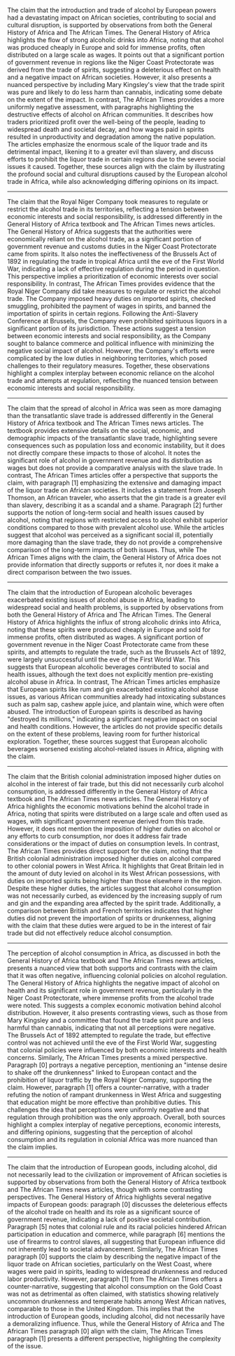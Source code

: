 The claim that the introduction and trade of alcohol by European powers had a devastating impact on African societies, contributing to social and cultural disruption, is supported by observations from both the General History of Africa and The African Times. The General History of Africa highlights the flow of strong alcoholic drinks into Africa, noting that alcohol was produced cheaply in Europe and sold for immense profits, often distributed on a large scale as wages. It points out that a significant portion of government revenue in regions like the Niger Coast Protectorate was derived from the trade of spirits, suggesting a deleterious effect on health and a negative impact on African societies. However, it also presents a nuanced perspective by including Mary Kingsley's view that the trade spirit was pure and likely to do less harm than cannabis, indicating some debate on the extent of the impact. In contrast, The African Times provides a more uniformly negative assessment, with paragraphs highlighting the destructive effects of alcohol on African communities. It describes how traders prioritized profit over the well-being of the people, leading to widespread death and societal decay, and how wages paid in spirits resulted in unproductivity and degradation among the native population. The articles emphasize the enormous scale of the liquor trade and its detrimental impact, likening it to a greater evil than slavery, and discuss efforts to prohibit the liquor trade in certain regions due to the severe social issues it caused. Together, these sources align with the claim by illustrating the profound social and cultural disruptions caused by the European alcohol trade in Africa, while also acknowledging differing opinions on its impact.

---

The claim that the Royal Niger Company took measures to regulate or restrict the alcohol trade in its territories, reflecting a tension between economic interests and social responsibility, is addressed differently in the General History of Africa textbook and The African Times news articles. The General History of Africa suggests that the authorities were economically reliant on the alcohol trade, as a significant portion of government revenue and customs duties in the Niger Coast Protectorate came from spirits. It also notes the ineffectiveness of the Brussels Act of 1892 in regulating the trade in tropical Africa until the eve of the First World War, indicating a lack of effective regulation during the period in question. This perspective implies a prioritization of economic interests over social responsibility. In contrast, The African Times provides evidence that the Royal Niger Company did take measures to regulate or restrict the alcohol trade. The Company imposed heavy duties on imported spirits, checked smuggling, prohibited the payment of wages in spirits, and banned the importation of spirits in certain regions. Following the Anti-Slavery Conference at Brussels, the Company even prohibited spirituous liquors in a significant portion of its jurisdiction. These actions suggest a tension between economic interests and social responsibility, as the Company sought to balance commerce and political influence with minimizing the negative social impact of alcohol. However, the Company's efforts were complicated by the low duties in neighboring territories, which posed challenges to their regulatory measures. Together, these observations highlight a complex interplay between economic reliance on the alcohol trade and attempts at regulation, reflecting the nuanced tension between economic interests and social responsibility.

---

The claim that the spread of alcohol in Africa was seen as more damaging than the transatlantic slave trade is addressed differently in the General History of Africa textbook and The African Times news articles. The textbook provides extensive details on the social, economic, and demographic impacts of the transatlantic slave trade, highlighting severe consequences such as population loss and economic instability, but it does not directly compare these impacts to those of alcohol. It notes the significant role of alcohol in government revenue and its distribution as wages but does not provide a comparative analysis with the slave trade. In contrast, The African Times articles offer a perspective that supports the claim, with paragraph [1] emphasizing the extensive and damaging impact of the liquor trade on African societies. It includes a statement from Joseph Thomson, an African traveler, who asserts that the gin trade is a greater evil than slavery, describing it as a scandal and a shame. Paragraph [2] further supports the notion of long-term social and health issues caused by alcohol, noting that regions with restricted access to alcohol exhibit superior conditions compared to those with prevalent alcohol use. While the articles suggest that alcohol was perceived as a significant social ill, potentially more damaging than the slave trade, they do not provide a comprehensive comparison of the long-term impacts of both issues. Thus, while The African Times aligns with the claim, the General History of Africa does not provide information that directly supports or refutes it, nor does it make a direct comparison between the two issues.

---

The claim that the introduction of European alcoholic beverages exacerbated existing issues of alcohol abuse in Africa, leading to widespread social and health problems, is supported by observations from both the General History of Africa and The African Times. The General History of Africa highlights the influx of strong alcoholic drinks into Africa, noting that these spirits were produced cheaply in Europe and sold for immense profits, often distributed as wages. A significant portion of government revenue in the Niger Coast Protectorate came from these spirits, and attempts to regulate the trade, such as the Brussels Act of 1892, were largely unsuccessful until the eve of the First World War. This suggests that European alcoholic beverages contributed to social and health issues, although the text does not explicitly mention pre-existing alcohol abuse in Africa. In contrast, The African Times articles emphasize that European spirits like rum and gin exacerbated existing alcohol abuse issues, as various African communities already had intoxicating substances such as palm sap, cashew apple juice, and plantain wine, which were often abused. The introduction of European spirits is described as having "destroyed its millions," indicating a significant negative impact on social and health conditions. However, the articles do not provide specific details on the extent of these problems, leaving room for further historical exploration. Together, these sources suggest that European alcoholic beverages worsened existing alcohol-related issues in Africa, aligning with the claim.

---

The claim that the British colonial administration imposed higher duties on alcohol in the interest of fair trade, but this did not necessarily curb alcohol consumption, is addressed differently in the General History of Africa textbook and The African Times news articles. The General History of Africa highlights the economic motivations behind the alcohol trade in Africa, noting that spirits were distributed on a large scale and often used as wages, with significant government revenue derived from this trade. However, it does not mention the imposition of higher duties on alcohol or any efforts to curb consumption, nor does it address fair trade considerations or the impact of duties on consumption levels. In contrast, The African Times provides direct support for the claim, noting that the British colonial administration imposed higher duties on alcohol compared to other colonial powers in West Africa. It highlights that Great Britain led in the amount of duty levied on alcohol in its West African possessions, with duties on imported spirits being higher than those elsewhere in the region. Despite these higher duties, the articles suggest that alcohol consumption was not necessarily curbed, as evidenced by the increasing supply of rum and gin and the expanding area affected by the spirit trade. Additionally, a comparison between British and French territories indicates that higher duties did not prevent the importation of spirits or drunkenness, aligning with the claim that these duties were argued to be in the interest of fair trade but did not effectively reduce alcohol consumption.

---

The perception of alcohol consumption in Africa, as discussed in both the General History of Africa textbook and The African Times news articles, presents a nuanced view that both supports and contrasts with the claim that it was often negative, influencing colonial policies on alcohol regulation. The General History of Africa highlights the negative impact of alcohol on health and its significant role in government revenue, particularly in the Niger Coast Protectorate, where immense profits from the alcohol trade were noted. This suggests a complex economic motivation behind alcohol distribution. However, it also presents contrasting views, such as those from Mary Kingsley and a committee that found the trade spirit pure and less harmful than cannabis, indicating that not all perceptions were negative. The Brussels Act of 1892 attempted to regulate the trade, but effective control was not achieved until the eve of the First World War, suggesting that colonial policies were influenced by both economic interests and health concerns. Similarly, The African Times presents a mixed perspective. Paragraph [0] portrays a negative perception, mentioning an "intense desire to shake off the drunkenness" linked to European contact and the prohibition of liquor traffic by the Royal Niger Company, supporting the claim. However, paragraph [1] offers a counter-narrative, with a trader refuting the notion of rampant drunkenness in West Africa and suggesting that education might be more effective than prohibitive duties. This challenges the idea that perceptions were uniformly negative and that regulation through prohibition was the only approach. Overall, both sources highlight a complex interplay of negative perceptions, economic interests, and differing opinions, suggesting that the perception of alcohol consumption and its regulation in colonial Africa was more nuanced than the claim implies.

---

The claim that the introduction of European goods, including alcohol, did not necessarily lead to the civilization or improvement of African societies is supported by observations from both the General History of Africa textbook and The African Times news articles, though with some contrasting perspectives. The General History of Africa highlights several negative impacts of European goods: paragraph [0] discusses the deleterious effects of the alcohol trade on health and its role as a significant source of government revenue, indicating a lack of positive societal contribution. Paragraph [5] notes that colonial rule and its racial policies hindered African participation in education and commerce, while paragraph [6] mentions the use of firearms to control slaves, all suggesting that European influence did not inherently lead to societal advancement. Similarly, The African Times paragraph [0] supports the claim by describing the negative impact of the liquor trade on African societies, particularly on the West Coast, where wages were paid in spirits, leading to widespread drunkenness and reduced labor productivity. However, paragraph [1] from The African Times offers a counter-narrative, suggesting that alcohol consumption on the Gold Coast was not as detrimental as often claimed, with statistics showing relatively uncommon drunkenness and temperate habits among West African natives, comparable to those in the United Kingdom. This implies that the introduction of European goods, including alcohol, did not necessarily have a demoralizing influence. Thus, while the General History of Africa and The African Times paragraph [0] align with the claim, The African Times paragraph [1] presents a different perspective, highlighting the complexity of the issue.

